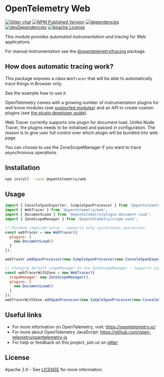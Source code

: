 # OpenTelemetry Web
[![Gitter chat][gitter-image]][gitter-url]
[![NPM Published Version][npm-img]][npm-url]
[![dependencies][dependencies-image]][dependencies-url]
[![devDependencies][devDependencies-image]][devDependencies-url]
[![Apache License][license-image]][license-image]

This module provides *automated instrumentation and tracing* for Web applications.

For manual instrumentation see the
[@opentelemetry/tracing](https://github.com/open-telemetry/opentelemetry-js/tree/master/packages/opentelemetry-tracing) package.

## How does automatic tracing work?
This package exposes a class `WebTracer` that will be able to automatically trace things in Browser only.

See the example how to use it.

OpenTelemetry comes with a growing number of instrumentation plugins for well know modules (see [supported modules](https://github.com/open-telemetry/opentelemetry-js#plugins)) and an API to create custom plugins (see [the plugin developer guide](https://github.com/open-telemetry/opentelemetry-js/blob/master/doc/plugin-guide.md)).

Web Tracer currently supports one plugin for document load.
Unlike Node Tracer, the plugins needs to be initialised and passed in configuration. 
The reason is to give user full control over which plugin will be bundled into web page.   

You can choose to use the ZoneScopeManager if you want to trace asynchronous operations.

## Installation

```bash
npm install --save @opentelemetry/web
```

## Usage

```js
import { ConsoleSpanExporter, SimpleSpanProcessor } from '@opentelemetry/tracing';
import { WebTracer } from '@opentelemetry/web';
import { DocumentLoad } from '@opentelemetry/plugin-document-load';
import { ZoneScopeManager } from '@opentelemetry/scope-zone';

// Minimum required setup - supports only synchronous operations
const webTracer = new WebTracer({
  plugins: [
    new DocumentLoad()
  ]
});

webTracer.addSpanProcessor(new SimpleSpanProcessor(new ConsoleSpanExporter()));

// Changing default scopeManager to use ZoneScopeManager - supports asynchronous operations
const webTracerWithZone = new WebTracer({
  scopeManager: new ZoneScopeManager(),
  plugins: [
    new DocumentLoad()
  ]
});
webTracerWithZone.addSpanProcessor(new SimpleSpanProcessor(new ConsoleSpanExporter()));

```

## Useful links
- For more information on OpenTelemetry, visit: <https://opentelemetry.io/>
- For more about OpenTelemetry JavaScript: <https://github.com/open-telemetry/opentelemetry-js>
- For help or feedback on this project, join us on [gitter][gitter-url]

## License

Apache 2.0 - See [LICENSE][license-url] for more information.

[gitter-image]: https://badges.gitter.im/open-telemetry/opentelemetry-js.svg
[gitter-url]: https://gitter.im/open-telemetry/opentelemetry-node?utm_source=badge&utm_medium=badge&utm_campaign=pr-badge&utm_content=badge
[license-url]: https://github.com/open-telemetry/opentelemetry-js/blob/master/LICENSE
[license-image]: https://img.shields.io/badge/license-Apache_2.0-green.svg?style=flat
[dependencies-image]: https://david-dm.org/open-telemetry/opentelemetry-js/status.svg?path=packages/opentelemetry-web
[dependencies-url]: https://david-dm.org/open-telemetry/opentelemetry-js?path=packages%2Fopentelemetry-web
[devDependencies-image]: https://david-dm.org/open-telemetry/opentelemetry-js/dev-status.svg?path=packages/opentelemetry-web
[devDependencies-url]: https://david-dm.org/open-telemetry/opentelemetry-js?path=packages%2Fopentelemetry-web&type=dev
[npm-url]: https://www.npmjs.com/package/@opentelemetry/web
[npm-img]: https://badge.fury.io/js/%40opentelemetry%2Fweb.svg
